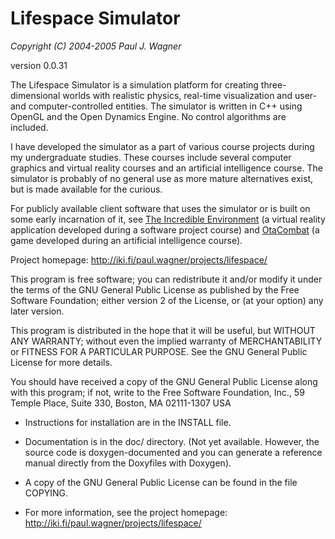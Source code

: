 Lifespace Simulator
===================

_Copyright (C) 2004-2005 Paul J. Wagner_

version 0.0.31

The Lifespace Simulator is a simulation platform for creating three-dimensional
worlds with realistic physics, real-time visualization and user- and
computer-controlled entities. The simulator is written in C++ using OpenGL and
the Open Dynamics Engine. No control algorithms are included.

I have developed the simulator as a part of various course projects during my
undergraduate studies. These courses include several computer graphics and
virtual reality courses and an artificial intelligence course. The simulator is
probably of no general use as more mature alternatives exist, but is made
available for the curious.

For publicly available client software that uses the simulator or is built on
some early incarnation of it, see [The Incredible Environment](http://iki.fi/paul.wagner/projects/tie/)
(a virtual reality application developed during a software project course) and
[OtaCombat](http://iki.fi/paul.wagner/projects/otacombat/) (a game
developed during an artificial intelligence course).

Project homepage:
  http://iki.fi/paul.wagner/projects/lifespace/


This program is free software; you can redistribute it and/or modify
it under the terms of the GNU General Public License as published by
the Free Software Foundation; either version 2 of the License, or
(at your option) any later version.

This program is distributed in the hope that it will be useful,
but WITHOUT ANY WARRANTY; without even the implied warranty of
MERCHANTABILITY or FITNESS FOR A PARTICULAR PURPOSE.  See the
GNU General Public License for more details.

You should have received a copy of the GNU General Public License
along with this program; if not, write to the Free Software
Foundation, Inc., 59 Temple Place, Suite 330, Boston, MA  02111-1307  USA


* Instructions for installation are in the INSTALL file.

* Documentation is in the doc/ directory. (Not yet available. However,
  the source code is doxygen-documented and you can generate a
  reference manual directly from the Doxyfiles with Doxygen).

* A copy of the GNU General Public License can be found in the file
  COPYING.

* For more information, see the project homepage:
    http://iki.fi/paul.wagner/projects/lifespace/
